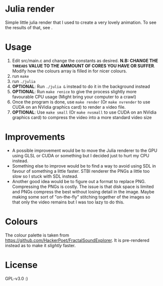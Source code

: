 # Julia render
Simple little julia render that I used to create a very lovely animation. To see the results of that, see .

# Usage
1. Edit src/main.c and change the constants as desired. **N.B: CHANGE THE `THREADS` VALUE TO THE AMMOUNT OF CORES YOU HAVE OR SUFFER**. Modify how the colours array is filled in for nicer colours.
2. run `make`
3. run `./julia`
  1. **OPTIONAL**: Run `./julia &` instead to do it in the background instead
  2. **OPTIONAL**: Run `make renice` to give the process slightly more favourable CPU usage (Might bring your computer to a crawl)
4. Once the program is done, use `make render` (Or `make nvrender` to use CUDA on an NVidia graphics card) to render a video file. 
5. **OPTIONAL**: Use `make small` (Or `make nvsmall` to use CUDA on an NVidia graphics card) to compress the video into a more standard video size

# Improvements
- A possible improvement would be to move the Julia renderer to the GPU using GLSL or CUDA or something but I decided just to hurt my CPU instead. 
- Something else to improve would be to find a way to avoid using SDL in favour of something a little faster. STBI renderer the PNGs a little too slow so I stuck with SDL instead.
- Another good idea would be to figure out a format to replace PNG. Compressing the PNGs is costly. The issue is that disk space is limited and PNGs compress the best without losing detail in the image. Maybe making some sort of "on-the-fly" stitching together of the images so that only the video remains but I was too lazy to do this.

# Colours
The colour palette is taken from https://github.com/HackerPoet/FractalSoundExplorer. It is pre-rendered instead as to make it *slightly* faster.

# License
GPL-v3.0 :)
